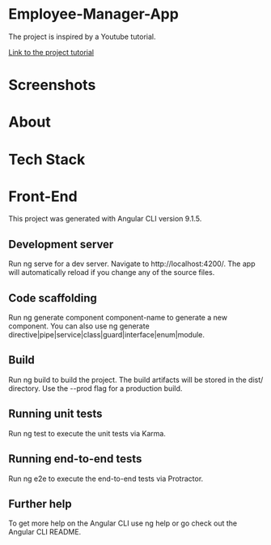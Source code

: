# Employee-Manager-App

The project is inspired by a Youtube tutorial.

[Link to the project tutorial](https://www.youtube.com/watch?v=Gx4iBLKLVHk&t=18s)

# Screenshots

# About 


# Tech Stack


# Front-End
This project was generated with Angular CLI version 9.1.5.

## Development server
Run ng serve for a dev server. Navigate to http://localhost:4200/. The app will automatically reload if you change any of the source files.


## Code scaffolding
Run ng generate component component-name to generate a new component. You can also use ng generate directive|pipe|service|class|guard|interface|enum|module.

## Build
Run ng build to build the project. The build artifacts will be stored in the dist/ directory. Use the --prod flag for a production build.

## Running unit tests
Run ng test to execute the unit tests via Karma.

## Running end-to-end tests
Run ng e2e to execute the end-to-end tests via Protractor.

## Further help
To get more help on the Angular CLI use ng help or go check out the Angular CLI README.
